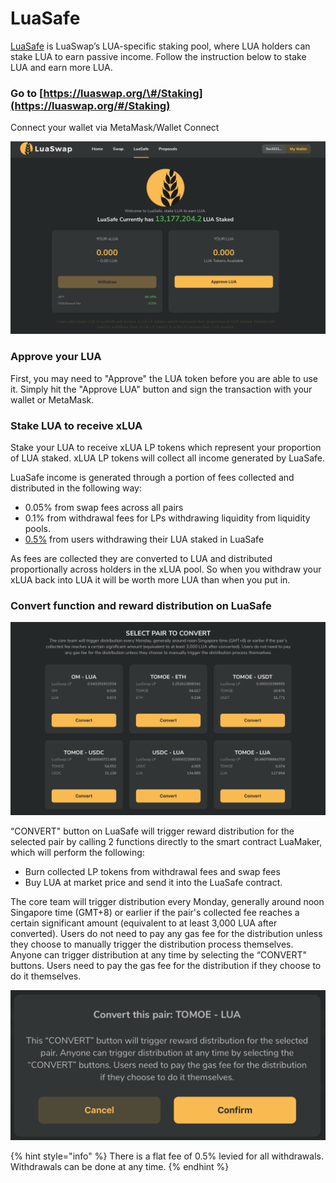 # LuaSafe

[LuaSafe](https://luaswap.org/#/Staking) is LuaSwap’s LUA-specific staking pool, where LUA holders can stake LUA to earn passive income. Follow the instruction below to stake LUA and earn more LUA.

### Go to [https://luaswap.org/\#/Staking](https://luaswap.org/#/Staking)

Connect your wallet via MetaMask/Wallet Connect

![](../.gitbook/assets/screen-shot-2020-11-13-at-9.38.01-am.png)

### Approve your LUA

First, you may need to "Approve" the LUA token before you are able to use it. Simply hit the "Approve LUA" button and sign the transaction with your wallet or MetaMask.

### Stake LUA to receive xLUA

Stake your LUA to receive xLUA LP tokens which represent your proportion of LUA staked. xLUA LP tokens will collect all income generated by LuaSafe. 

LuaSafe income is generated through a portion of fees collected and distributed in the following way:

* 0.05% from swap fees across all pairs 
* 0.1% from withdrawal fees for LPs withdrawing liquidity from liquidity pools.
* [0.5%](https://snapshot.luaswap.org/#/luaswap/proposal/QmRheZC6Ap1u2myBkL3CAbKft6Lnw4oHvEDh1RDAuNK8iA) from users withdrawing their LUA staked in LuaSafe

As fees are collected they are converted to LUA and distributed proportionally across holders in the xLUA pool. So when you withdraw your xLUA back into LUA it will be worth more LUA than when you put in.

### Convert function and reward distribution on LuaSafe

![](../.gitbook/assets/screen-shot-2020-11-13-at-9.38.16-am.png)

“CONVERT" button on LuaSafe will trigger reward distribution for the selected pair by calling 2 functions directly to the smart contract LuaMaker, which will perform the following:

* Burn collected LP tokens from withdrawal fees and swap fees
* Buy LUA at market price and send it into the LuaSafe contract.

The core team will trigger distribution every Monday, generally around noon Singapore time \(GMT+8\) or earlier if the pair's collected fee reaches a certain significant amount \(equivalent to at least 3,000 LUA after converted\). Users do not need to pay any gas fee for the distribution unless they choose to manually trigger the distribution process themselves. Anyone can trigger distribution at any time by selecting the “CONVERT" buttons. Users need to pay the gas fee for the distribution if they choose to do it themselves.

![](../.gitbook/assets/screen-shot-2020-11-13-at-9.47.26-am.png)

{% hint style="info" %}
There is a flat fee of 0.5% levied for all withdrawals. Withdrawals can be done at any time.
{% endhint %}





